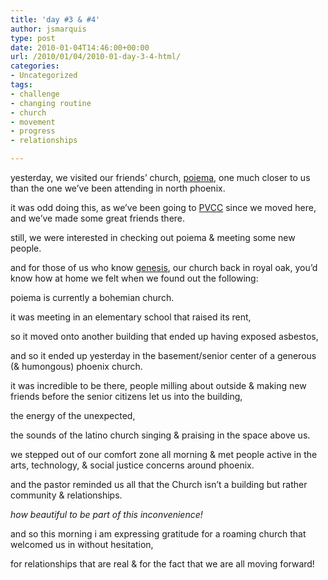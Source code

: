 ```yaml
---
title: 'day #3 & #4'
author: jsmarquis
type: post
date: 2010-01-04T14:46:00+00:00
url: /2010/01/04/2010-01-day-3-4-html/
categories:
- Uncategorized
tags:
- challenge
- changing routine
- church
- movement
- progress
- relationships

---
```

yesterday, we visited our friends&#8217; church, [poiema][1], one much closer to us than the one we&#8217;ve been attending in north phoenix.

it was odd doing this, as we&#8217;ve been going to <a href="http://paradisechurch.com/">PVCC</a> since we moved here, and we&#8217;ve made some great friends there.

still, we were interested in checking out poiema & meeting some new people.

and for those of us who know <a href="http://genesisthechurch.org/">genesis</a>, our church back in royal oak, you&#8217;d know how at home we felt when we found out the following:

poiema is currently a bohemian church.

it was meeting in an elementary school that raised its rent,

so it moved onto another building that ended up having exposed asbestos,

and so it ended up yesterday in the basement/senior center of a generous (& humongous) phoenix church.


it was incredible to be there, people milling about outside & making new friends before the senior citizens let us into the building,

the energy of the unexpected,

the sounds of the latino church singing & praising in the space above us.

we stepped out of our comfort zone all morning & met people active in the arts, technology, & social justice concerns around phoenix.

and the pastor reminded us all that the Church isn&#8217;t a building but rather community & relationships.

<i>how beautiful to be part of this inconvenience!</i>

and so this morning i am expressing gratitude for a roaming church that welcomed us in without hesitation,

for relationships that are real & for the fact that we are all moving forward!

 [1]: http://www.poiemachurch.com/